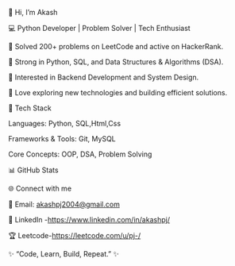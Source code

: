 👋 Hi, I’m Akash

💻 Python Developer | Problem Solver | Tech Enthusiast

🔹 Solved 200+ problems on LeetCode and active on HackerRank.

🔹 Strong in Python, SQL, and Data Structures & Algorithms (DSA).

🔹 Interested in Backend Development and System Design.

🔹 Love exploring new technologies and building efficient solutions.

🚀 Tech Stack

Languages: Python, SQL,Html,Css

Frameworks & Tools:  Git, MySQL

Core Concepts: OOP, DSA, Problem Solving

📊 GitHub Stats

🌐 Connect with me

📧 Email: akashpj2004@gmail.com

💼 LinkedIn -https://www.linkedin.com/in/akashpj/

🏆 Leetcode-https://leetcode.com/u/pj-/

✨ “Code, Learn, Build, Repeat.” ✨
